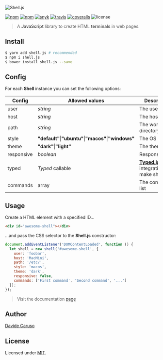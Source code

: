 ![Shell.js](assets/images/logo.margins.png)
<p align="center">

[![npm](https://img.shields.io/npm/v/shell.js.svg)](https://www.npmjs.com/package/shell.js)
[![npm](https://img.shields.io/npm/dm/shell.js.svg)](https://www.npmjs.com/package/shell.js)
[![snyk](https://snyk.io/test/github/davidecaruso/shell.js/badge.svg)](https://snyk.io/test/github/davidecaruso/shell.js)
[![travis](https://travis-ci.org/davidecaruso/shell.js.svg?branch=master)](https://travis-ci.org/davidecaruso/shell.js)
[![coveralls](https://coveralls.io/repos/github/davidecaruso/shell.js/badge.svg?branch=master)](https://coveralls.io/github/davidecaruso/shell.js?branch=master)
![license](https://img.shields.io/github/license/davidecaruso/shell.js.svg)

</p>

> A **JavaScript** library to create HTML **terminals** in web pages.

## Install
```bash
$ yarn add shell.js # recommended
$ npm i shell.js
$ bower install shell.js --save
```

## Config
For each **Shell** instance you can set the following options:

| Config | Allowed values | Description | Defaut value |
| ------- | -------------- | ----------- | ------------ |
| user | *string* | The user | **"user"** |
| host | *string* | The host | **"host"** |
| path | *string* | The working directory | **"~"** &#124; **"C:\Windows\system32\"** |
| style | **"default"**&#124;**"ubuntu"**&#124;**"macos"**&#124;**"windows"** | The OS style | **"default"** |
| theme | **"dark"**&#124;**"light"** | The theme | **"dark"** |
| responsive | *boolean* | Responsiveness  | *true* |
| typed | *Typed* callable | **[Typed.js](https://github.com/mattboldt/typed.js/)** integration to make shell alive | *null* |
| commands | array | The commands list | *[]* |


## Usage
Create a HTML element with a specified ID... 
```html
<div id="awesome-shell"></div>
```
...and pass the CSS selector to the **Shell.js** constructor:

```javascript
document.addEventListener('DOMContentLoaded', function () {
  let shell = new shell('#awesome-shell', {
    user: 'foobar',
    host: 'MacMini',
    path: '/etc/',
    style: 'macos',
    theme: 'dark',
    responsive: false,
    commands: ['First command', 'Second command', '...']
  });
});
```

> Visit the documentation [page](https://shelljs.io)

## Author
[Davide Caruso](https://about.me/davidecaruso)

## License
Licensed under [MIT](LICENSE).
